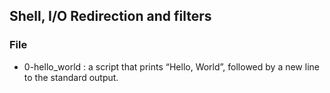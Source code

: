 ## Shell, I/O Redirection and filters
### File
* 0-hello_world : a script that prints “Hello, World”, followed by a new line to the standard output.

